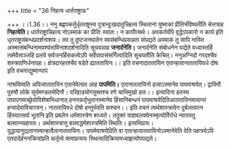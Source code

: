 +++
title = "36 निहत्य धार्तराष्ट्रान्नः"

+++
।।1.36।। ननु बह्वपकर्तुर्धृतराष्ट्रस्य पुत्रान्दुःखदातॄन्निहत्य
स्थितानां युष्माकां प्रीतिर्भविष्यतीति चेत्तत्राह **निहत्येति।**
धार्तराष्ट्रान्निहत्य नोऽस्माकं का प्रीतिः स्यातः। न कापीत्यर्थः।
अपकर्तर्यपि वृद्धेऽपकारो न कार्य इति धृतराष्ट्रसंबन्धप्रदर्शनाशयः। तव तु
दुष्टजनघातेन स्वसंबन्धिप्रसन्नता संपद्यते अस्माकं तु सापि नास्ति
अस्मत्संबन्धिनामवश्यंभाविनाशदर्शनादिति सूचयन्नाह **जनार्दनेति।**
जनार्दनेति संबोधनेन यद्येते वध्यास्तर्हि त्वमेवैताञ्जहि प्रलये
सर्वजनहिंसकत्वेऽपि सर्वेपापासंसर्गित्वादिति सूचयतीति केचित्। ननुअग्निदो
गरदश्चैव शस्त्रपाणिर्धनापहः। क्षेत्रदारहरश्चैव षडेते ह्याततायिनः।। इति
वचनादाततायिन एतान्हत्वानाततायिवधे दोषः इति वचनाद्युष्मान्पापं  
  
नाश्रयिष्यति अपित्वाततायिन एतानेवेत्यत आह **पापमिति।** एतानाततायिनो
हत्वाऽस्मानेव पापमाश्रयेत्। द्वाविमौ पुरुषौ लोके सूर्यमण्डलभेदिनौ।
परिव्राड्योगयुक्तश्च रणे चाभिमुखो हतः।। इत्यादिना हतस्य
पापापगमाच्छ्रेयोविशेषाभिधानात् हननकर्तृभूतानस्मानेव हिंसानिबन्धनं
पापमाश्रयेदितिआततायिनमायान्तं हन्यादेवाविचारयन्। नाततायिवधे दोषो
हन्तुर्भवति कश्चन।। इति वचनं त्वर्थशास्त्रत्वेन दुर्बलत्वात्न
हिंस्यात्सर्वा भूतानि इति प्रबलेन धर्मशास्त्रेण बाध्यते। तदुक्तं
याज्ञवलक्येनस्मृत्योर्विरोधे न्यायस्तु बलवान्व्यहारतः। अर्थशास्त्रात्तु
बलवद्धर्मशास्त्रमिति स्थितिः। इत्यभिप्रायः।
युद्धायानुद्यतानस्मान्हत्वैतानाततायिनः। पापमेवाश्रयेदिति वा
एतान्हत्वाततायिनोऽस्मानेवेति वेति पक्षत्रयेऽपि एतदादेर्हननक्रियांप्रति
कर्तृत्वे क्त्वाप्रत्ययः स्थित्यादिक्रियामध्याहृत्योपपद्यते।  
